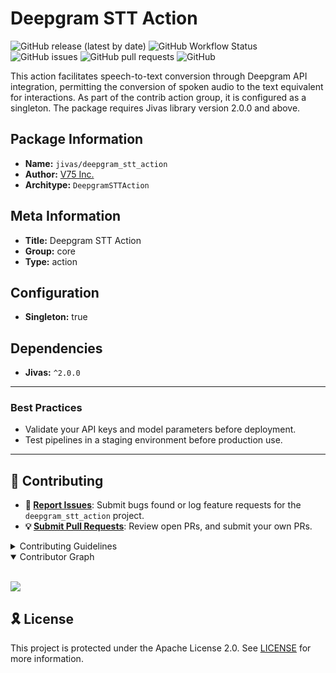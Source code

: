 # Deepgram STT Action

![GitHub release (latest by date)](https://img.shields.io/github/v/release/TrueSelph/deepgram_stt_action)
![GitHub Workflow Status](https://img.shields.io/github/actions/workflow/status/TrueSelph/deepgram_stt_action/test-deepgram_stt_action.yaml)
![GitHub issues](https://img.shields.io/github/issues/TrueSelph/deepgram_stt_action)
![GitHub pull requests](https://img.shields.io/github/issues-pr/TrueSelph/deepgram_stt_action)
![GitHub](https://img.shields.io/github/license/TrueSelph/deepgram_stt_action)

This action facilitates speech-to-text conversion through Deepgram API integration, permitting the conversion of spoken audio to the text equivalent for interactions. As part of the contrib action group, it is configured as a singleton. The package requires Jivas library version 2.0.0 and above.

## Package Information

- **Name:** `jivas/deepgram_stt_action`
- **Author:** [V75 Inc.](https://v75inc.com/)
- **Architype:** `DeepgramSTTAction`

## Meta Information

- **Title:** Deepgram STT Action
- **Group:** core
- **Type:** action

## Configuration

- **Singleton:** true

## Dependencies

- **Jivas:** `^2.0.0`

---

### Best Practices
- Validate your API keys and model parameters before deployment.
- Test pipelines in a staging environment before production use.

---

## 🔰 Contributing

- **🐛 [Report Issues](https://github.com/TrueSelph/deepgram_stt_action/issues)**: Submit bugs found or log feature requests for the `deepgram_stt_action` project.
- **💡 [Submit Pull Requests](https://github.com/TrueSelph/deepgram_stt_action/blob/main/CONTRIBUTING.md)**: Review open PRs, and submit your own PRs.

<details closed>
<summary>Contributing Guidelines</summary>

1. **Fork the Repository**: Start by forking the project repository to your GitHub account.
2. **Clone Locally**: Clone the forked repository to your local machine using a git client.
   ```sh
   git clone https://github.com/TrueSelph/deepgram_stt_action
   ```
3. **Create a New Branch**: Always work on a new branch, giving it a descriptive name.
   ```sh
   git checkout -b new-feature-x
   ```
4. **Make Your Changes**: Develop and test your changes locally.
5. **Commit Your Changes**: Commit with a clear message describing your updates.
   ```sh
   git commit -m 'Implemented new feature x.'
   ```
6. **Push to GitHub**: Push the changes to your forked repository.
   ```sh
   git push origin new-feature-x
   ```
7. **Submit a Pull Request**: Create a PR against the original project repository. Clearly describe the changes and their motivations.
8. **Review**: Once your PR is reviewed and approved, it will be merged into the main branch. Congratulations on your contribution!
</details>

<details open>
<summary>Contributor Graph</summary>
<br>
<p align="left">
    <a href="https://github.com/TrueSelph/deepgram_stt_action/graphs/contributors">
        <img src="https://contrib.rocks/image?repo=TrueSelph/deepgram_stt_action" />
   </a>
</p>
</details>

## 🎗 License

This project is protected under the Apache License 2.0. See [LICENSE](../LICENSE) for more information.
